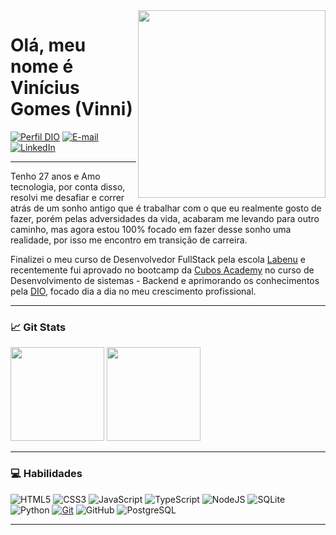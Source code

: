 <img align="right" src="https://spread.com.br/wp-content/uploads/2020/06/anima-desenvolvimento-agil.gif" width="300"/> 

# Olá, meu nome é Vinícius Gomes (Vinni)
[![Perfil DIO](https://img.shields.io/badge/-Meu%20Perfil%20na%20DIO-000000?style=for-the-badge&logoColor=30A3DC)](https://www.dio.me/users/pain-nici2011)
[![E-mail](https://img.shields.io/badge/-Email-000?style=for-the-badge&logo=gmail&logoColor=E94D5F)](mailto:vinicius_gnascimento2013@hotmail.com)
[![LinkedIn](https://img.shields.io/badge/-LinkedIn-000?style=for-the-badge&logo=linkedin&logoColor=30A3DC)](https://www.linkedin.com/in/vini-gomes/)
____

Tenho 27 anos e Amo tecnologia, por conta disso, resolvi me desafiar e correr atrás de um sonho antigo que é trabalhar com o que eu realmente gosto de fazer, porém pelas adversidades da vida, acabaram me levando para outro caminho, mas agora estou 100% focado em fazer desse sonho uma realidade, por isso me encontro em transição de carreira.

Finalizei o meu curso de Desenvolvedor FullStack pela escola [Labenu](https://www.labenu.com.br/) e recentemente fui aprovado no bootcamp da [Cubos Academy](https://cubos.academy/) no curso de Desenvolvimento de sistemas - Backend e aprimorando os conhecimentos pela [DIO](https://www.dio.me/), focado dia a dia no meu crescimento profissional.
___

### 📈 Git Stats

<img height="150em" src="https://github-readme-stats.vercel.app/api?username=gomesvini&theme=transparent&bg_color=000&border_color=30A3DC&show_icons=true&icon_color=30A3DC&title_color=E94D5F&text_color=FFF"/>        <img height="150em" src="https://github-readme-stats-git-masterrstaa-rickstaa.vercel.app/api/top-langs/?username=gomesvini&layout=compact&bg_color=000&border_color=30A3DC&title_color=E94D5F&text_color=FFF"/>

___
### 💻 Habilidades
![HTML5](https://img.shields.io/badge/HTML-000?style=for-the-badge&logo=html5)
![CSS3](https://img.shields.io/badge/CSS3-000?style=for-the-badge&logo=css3&logoColor=264CE4)
![JavaScript](https://img.shields.io/badge/JavaScript-000?style=for-the-badge&logo=javascript) 
![TypeScript](https://img.shields.io/badge/TypeScript-000?style=for-the-badge&logo=typescript)
![NodeJS](https://img.shields.io/badge/node.js-black?style=for-the-badge&logo=node.js&logoColor=white)
![SQLite](https://img.shields.io/badge/sqlite-black.svg?style=for-the-badge&logo=sqlite&logoColor=white)
![Python](https://img.shields.io/badge/Python-000?style=for-the-badge&logo=python)
[![Git](https://img.shields.io/badge/Git-000?style=for-the-badge&logo=git)](https://git-scm.com/doc) 
![GitHub](https://img.shields.io/badge/GitHub-000?style=for-the-badge&logo=github)
![PostgreSQL](https://img.shields.io/badge/postgresql-000?style=for-the-badge&logo=postgresql)
___
